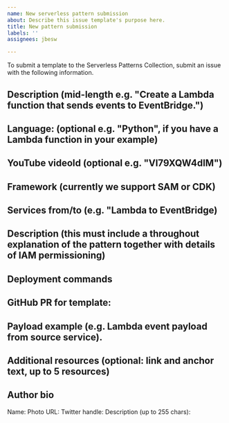 ```yaml
---
name: New serverless pattern submission
about: Describe this issue template's purpose here.
title: New pattern submission
labels: ''
assignees: jbesw

---
```


To submit a template to the Serverless Patterns Collection, submit an issue with the following information.

## Description (mid-length e.g. "Create a Lambda function that sends events to EventBridge.")

## Language: (optional e.g. "Python", if you have a Lambda function in your example)

## YouTube videoId (optional e.g. "VI79XQW4dIM")

## Framework (currently we support SAM or CDK)

## Services from/to (e.g. "Lambda to EventBridge)

## Description (this must include a throughout explanation of the pattern together with details of IAM permissioning)

## Deployment commands

## GitHub PR for template: 

## Payload example (e.g. Lambda event payload from source service).

## Additional resources (optional: link and anchor text, up to 5 resources)

## Author bio 
Name:
Photo URL:
Twitter handle:
Description (up to 255 chars):
